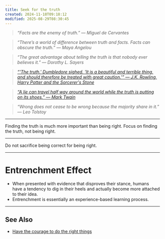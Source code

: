 ```yaml
---
title: Seek for the truth
created: 2024-11-18T09:18:12
modified: 2025-08-29T08:30:45
---
```


> _“Facts are the enemy of truth.” — Miguel de Cervantes_

> _“There’s a world of difference between truth and facts. Facts can obscure the truth.” — Maya Angelou_

> _“The great advantage about telling the truth is that nobody ever believes it.” — Dorothy L. Sayers_

> _[“'The truth.' Dumbledore sighed. 'It is a beautiful and terrible thing, and should therefore be treated with great caution.'” — J.K. Rowling, Harry Potter and the Sorcerer's Stone](https://www.goodreads.com/quotes/29276-the-truth-dumbledore-sighed-it-is-a-beautiful-and-terrible)_

> _[“A lie can travel half way around the world while the truth is putting on its shoes.” — Mark Twain](https://www.goodreads.com/quotes/76-a-lie-can-travel-half-way-around-the-world-while)_

> _“Wrong does not cease to be wrong because the majority share in it.” — Leo Tolstoy_

---

Finding the truth is much more important than being right. Focus on finding the truth, not being right.

---

Do not sacrifice being correct for being right.

---

# Entrenchment Effect

* When presented with evidence that disproves their stance, humans have a tendency to dig in their heels and actually become more attached to their idea.
* Entrenchment is essentially an experience-based learning process.

---

## See Also

* [Have the courage to do the right things](Have%20the%20courage%20to%20do%20the%20right%20things.md)
